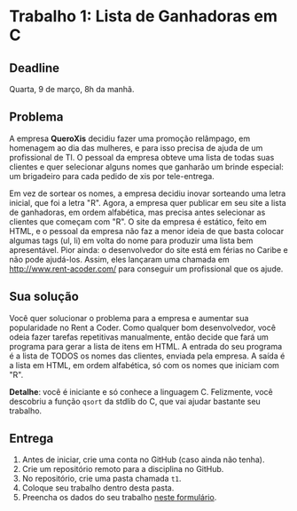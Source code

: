 # Trabalho 1: Lista de Ganhadoras em C

## Deadline

Quarta, 9 de março, 8h da manhã.

## Problema

A empresa **QueroXis** decidiu fazer uma promoção relâmpago, em homenagem ao dia das mulheres, e para isso precisa de ajuda de um profissional de TI. O pessoal da empresa obteve uma lista de todas suas clientes e quer selecionar alguns nomes que ganharão um brinde especial: um brigadeiro para cada pedido de xis por tele-entrega. 

Em vez de sortear os nomes, a empresa decidiu inovar sorteando uma letra inicial, que foi a letra "R". Agora, a empresa quer publicar em seu site a lista de ganhadoras, em ordem alfabética, mas precisa antes selecionar as clientes que começam com "R". O site da empresa é estático, feito em HTML, e o pessoal da empresa não faz a menor ideia de que basta colocar algumas tags (ul, li) em volta do nome para produzir uma lista bem apresentável. Pior ainda: o desenvolvedor do site está em férias no Caribe e não pode ajudá-los. Assim, eles lançaram uma chamada em http://www.rent-acoder.com/ para conseguir um profissional que os ajude.

## Sua solução

Você quer solucionar o problema para a empresa e aumentar sua popularidade no Rent a Coder. Como qualquer bom desenvolvedor, você odeia fazer tarefas repetitivas manualmente, então decide que fará um programa para gerar a lista de itens em HTML. A entrada do seu programa é a lista de TODOS os nomes das clientes, enviada pela empresa. A saída é a lista em HTML, em ordem alfabética, só com os nomes que iniciam com "R".

**Detalhe**: você é iniciante e só conhece a linguagem C. Felizmente, você descobriu a função `qsort` da stdlib do C, que vai ajudar bastante seu trabalho. 


## Entrega

 1. Antes de iniciar, crie uma conta no GitHub (caso ainda não tenha).
 2. Crie um repositório remoto para a disciplina no GitHub.
 3. No repositório, crie uma pasta chamada `t1`.
 4. Coloque seu trabalho dentro desta pasta.
 5. Preencha os dados do seu trabalho [neste formulário](https://docs.google.com/forms/d/1DsRz-RBcHW-1FfFHSGZ9Ac2clkcuT0_Ips99rriXFkE/viewform?fbzx=1355909539722969958).
  


